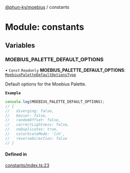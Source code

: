 [@phun-ky/moebius](../README.md) / constants

# Module: constants

## Variables

### MOEBIUS\_PALETTE\_DEFAULT\_OPTIONS

• `Const` `Readonly` **MOEBIUS\_PALETTE\_DEFAULT\_OPTIONS**: [`MoebiusPaletteDefaultOptionsType`](types.md#moebiuspalettedefaultoptionstype)

Default options for the Moebius Palette.

**`Example`**

```ts
console.log(MOEBIUS_PALETTE_DEFAULT_OPTIONS);
// {
//   diverging: false,
//   bezier: false,
//   randomOffset: false,
//   correctLightness: false,
//   noDuplicates: true,
//   colorScaleMode: 'lch',
//   reverseDirection: false
// }
```

#### Defined in

[constants/index.ts:23](https://github.com/phun-ky/moebius/blob/main/src/constants/index.ts#L23)
